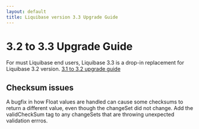 ```yaml
---
layout: default
title: Liquibase version 3.3 Upgrade Guide
---
```


# 3.2 to 3.3 Upgrade Guide #

For must Liquibase end users, Liquibase 3.3 is a drop-in replacement for Liquibase 3.2 version. <a href="v3_2_upgrade.html">3.1 to 3.2 upgrade guide</a>

## Checksum issues
 
A bugfix in how Float values are handled can cause some checksums to return a different value, even though the changeSet did not change. Add the validCheckSum tag to any changeSets that are throwing unexpected validation errros.